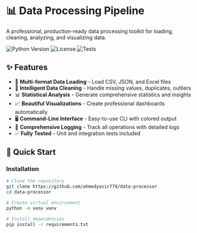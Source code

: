 # 📊 Data Processing Pipeline

A professional, production-ready data processing toolkit for loading, cleaning, analyzing, and visualizing data.

![Python Version](https://img.shields.io/badge/python-3.8%2B-blue)
![License](https://img.shields.io/badge/license-MIT-green)
![Tests](https://img.shields.io/badge/tests-passing-brightgreen)

## ✨ Features

- 🔄 **Multi-format Data Loading** - Load CSV, JSON, and Excel files
- 🧹 **Intelligent Data Cleaning** - Handle missing values, duplicates, outliers
- 📊 **Statistical Analysis** - Generate comprehensive statistics and insights
- 📈 **Beautiful Visualizations** - Create professional dashboards automatically
- 🖥️ **Command-Line Interface** - Easy-to-use CLI with colored output
- 📝 **Comprehensive Logging** - Track all operations with detailed logs
- ✅ **Fully Tested** - Unit and integration tests included

## 🚀 Quick Start

### Installation
```bash
# Clone the repository
git clone https://github.com/ahmedyasir779/data-processor
cd data-processor

# Create virtual environment
python -m venv venv

# Install dependencies
pip install -r requirements.txt
